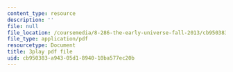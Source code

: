 ```yaml
---
content_type: resource
description: ''
file: null
file_location: /coursemedia/8-286-the-early-universe-fall-2013/cb950383a94305d1894010ba577ec20b_45RQrWHzovU.pdf
file_type: application/pdf
resourcetype: Document
title: 3play pdf file
uid: cb950383-a943-05d1-8940-10ba577ec20b
---
```

